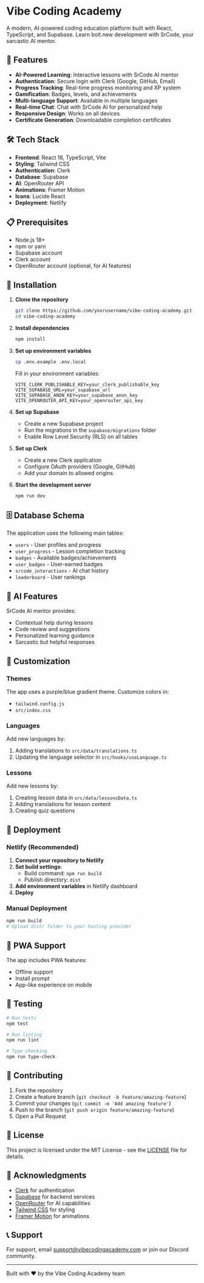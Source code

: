 # Vibe Coding Academy

A modern, AI-powered coding education platform built with React, TypeScript, and Supabase. Learn bolt.new development with SrCode, your sarcastic AI mentor.

## 🚀 Features

- **AI-Powered Learning**: Interactive lessons with SrCode AI mentor
- **Authentication**: Secure login with Clerk (Google, GitHub, Email)
- **Progress Tracking**: Real-time progress monitoring and XP system
- **Gamification**: Badges, levels, and achievements
- **Multi-language Support**: Available in multiple languages
- **Real-time Chat**: Chat with SrCode AI for personalized help
- **Responsive Design**: Works on all devices
- **Certificate Generation**: Downloadable completion certificates

## 🛠️ Tech Stack

- **Frontend**: React 18, TypeScript, Vite
- **Styling**: Tailwind CSS
- **Authentication**: Clerk
- **Database**: Supabase
- **AI**: OpenRouter API
- **Animations**: Framer Motion
- **Icons**: Lucide React
- **Deployment**: Netlify

## 📋 Prerequisites

- Node.js 18+ 
- npm or yarn
- Supabase account
- Clerk account
- OpenRouter account (optional, for AI features)

## 🔧 Installation

1. **Clone the repository**
   ```bash
   git clone https://github.com/yourusername/vibe-coding-academy.git
   cd vibe-coding-academy
   ```

2. **Install dependencies**
   ```bash
   npm install
   ```

3. **Set up environment variables**
   ```bash
   cp .env.example .env.local
   ```
   
   Fill in your environment variables:
   ```env
   VITE_CLERK_PUBLISHABLE_KEY=your_clerk_publishable_key
   VITE_SUPABASE_URL=your_supabase_url
   VITE_SUPABASE_ANON_KEY=your_supabase_anon_key
   VITE_OPENROUTER_API_KEY=your_openrouter_api_key
   ```

4. **Set up Supabase**
   - Create a new Supabase project
   - Run the migrations in the `supabase/migrations` folder
   - Enable Row Level Security (RLS) on all tables

5. **Set up Clerk**
   - Create a new Clerk application
   - Configure OAuth providers (Google, GitHub)
   - Add your domain to allowed origins

6. **Start the development server**
   ```bash
   npm run dev
   ```

## 🗄️ Database Schema

The application uses the following main tables:

- `users` - User profiles and progress
- `user_progress` - Lesson completion tracking
- `badges` - Available badges/achievements
- `user_badges` - User-earned badges
- `srcode_interactions` - AI chat history
- `leaderboard` - User rankings

## 🤖 AI Features

SrCode AI mentor provides:
- Contextual help during lessons
- Code review and suggestions
- Personalized learning guidance
- Sarcastic but helpful responses

## 🎨 Customization

### Themes
The app uses a purple/blue gradient theme. Customize colors in:
- `tailwind.config.js`
- `src/index.css`

### Languages
Add new languages by:
1. Adding translations to `src/data/translations.ts`
2. Updating the language selector in `src/hooks/useLanguage.ts`

### Lessons
Add new lessons by:
1. Creating lesson data in `src/data/lessonsData.ts`
2. Adding translations for lesson content
3. Creating quiz questions

## 🚀 Deployment

### Netlify (Recommended)

1. **Connect your repository to Netlify**
2. **Set build settings**:
   - Build command: `npm run build`
   - Publish directory: `dist`
3. **Add environment variables** in Netlify dashboard
4. **Deploy**

### Manual Deployment

```bash
npm run build
# Upload dist/ folder to your hosting provider
```

## 📱 PWA Support

The app includes PWA features:
- Offline support
- Install prompt
- App-like experience on mobile

## 🧪 Testing

```bash
# Run tests
npm test

# Run linting
npm run lint

# Type checking
npm run type-check
```

## 🤝 Contributing

1. Fork the repository
2. Create a feature branch (`git checkout -b feature/amazing-feature`)
3. Commit your changes (`git commit -m 'Add amazing feature'`)
4. Push to the branch (`git push origin feature/amazing-feature`)
5. Open a Pull Request

## 📄 License

This project is licensed under the MIT License - see the [LICENSE](LICENSE) file for details.

## 🙏 Acknowledgments

- [Clerk](https://clerk.dev) for authentication
- [Supabase](https://supabase.com) for backend services
- [OpenRouter](https://openrouter.ai) for AI capabilities
- [Tailwind CSS](https://tailwindcss.com) for styling
- [Framer Motion](https://framer.com/motion) for animations

## 📞 Support

For support, email support@vibecodingacademy.com or join our Discord community.

---

Built with ❤️ by the Vibe Coding Academy team